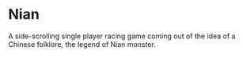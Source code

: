# Nian
A side-scrolling single player racing game coming out of the idea of a Chinese folklore, the legend of Nian monster. 
